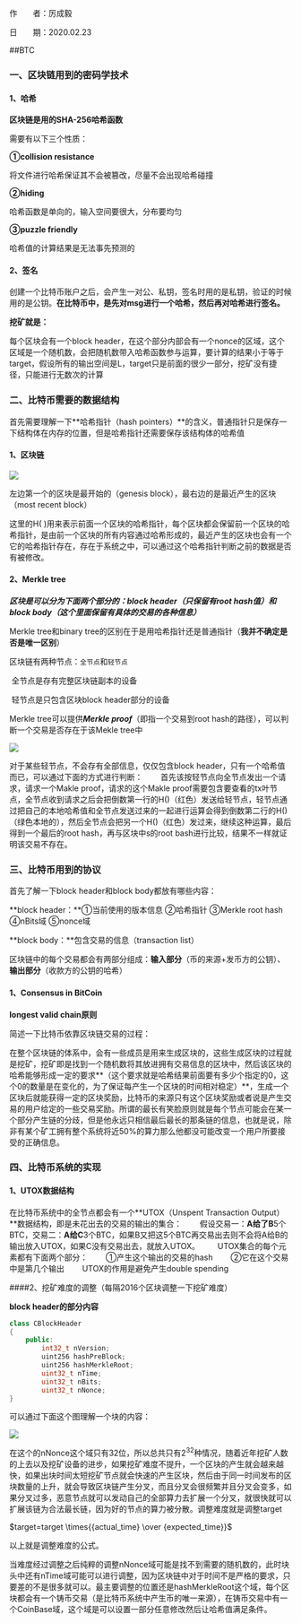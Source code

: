 作　　者：厉成毅

日　　期：2020.02.23



##BTC

### 一、区块链用到的密码学技术

#### 1、哈希

**区块链是用的SHA-256哈希函数**

需要有以下三个性质：

**①collision resistance**

将文件进行哈希保证其不会被篡改，尽量不会出现哈希碰撞                  

**②hiding**

哈希函数是单向的，输入空间要很大，分布要均匀                   

**③puzzle friendly**

哈希值的计算结果是无法事先预测的

#### 2、签名

创建一个比特币账户之后，会产生一对公、私钥，签名时用的是私钥，验证的时候用的是公钥。**在比特币中，是先对msg进行一个哈希，然后再对哈希进行签名。**

**挖矿就是：**

每个区块会有一个block header，在这个部分内部会有一个nonce的区域，这个区域是一个随机数，会把随机数带入哈希函数参与运算，要计算的结果小于等于target，假设所有的输出空间是L，target只是前面的很少一部分，挖矿没有捷径，只能进行无数次的计算



### 二、比特币需要的数据结构

首先需要理解一下**哈希指针（hash pointers）**的含义，普通指针只是保存一下结构体在内存的位置，但是哈希指针还需要保存该结构体的哈希值

#### 1、区块链

![](C:\Users\Administrator\Desktop\workspace\Internship-script\block_link.png)

左边第一个的区块是最开始的（genesis block），最右边的是最近产生的区块（most recent block）

这里的H( )用来表示前面一个区块的哈希指针，每个区块都会保留前一个区块的哈希指针，是由前一个区块的所有内容通过哈希形成的，最近产生的区块也会有一个它的哈希指针存在，存在于系统之中，可以通过这个哈希指针判断之前的数据是否有被修改。

#### 2、Merkle tree

***区块是可以分为下面两个部分的：block header（只保留有root hash值）和block body（这个里面保留有具体的交易的各种信息）***

Merkle tree和binary tree的区别在于是用哈希指针还是普通指针（**我并不确定是否是唯一区别**）

区块链有两种节点：`全节点`和`轻节点`

​				   全节点是存有完整区块链副本的设备

​				   轻节点是只包含区块block header部分的设备

Merkle tree可以提供***Merkle proof***（即指一个交易到root hash的路径），可以判断一个交易是否存在于该Mekle tree中

![](C:\Users\Administrator\Desktop\workspace\Internship-script\Merkle_tree.png)

对于某些轻节点，不会存有全部信息，仅仅包含block header，只有一个哈希值而已，可以通过下面的方式进行判断：
　　首先该按轻节点向全节点发出一个请求，请求一个Makle proof，请求的这个Makle proof需要包含要查看的tx叶节点，全节点收到请求之后会把倒数第一行的H()（红色）发送给轻节点，轻节点通过把自己的本地哈希值和全节点发送过来的一起进行运算会得到倒数第二行的H()（绿色本地的），然后全节点会把另一个H()（红色）发过来，继续这种运算，最后得到一个最后的root hash，再与区块中s的root bash进行比较，结果不一样就证明该交易不存在。



### 三、比特币用到的协议

首先了解一下block header和block body都放有哪些内容：

**block header：**①当前使用的版本信息 ②哈希指针 ③Merkle root hash ④nBits域 ⑤nonce域

**block body：**包含交易的信息（transaction list）

区块链中的每个交易都会有两部分组成：**输入部分**（币的来源+发币方的公钥）、**输出部分**（收款方的公钥的哈希）

#### 1、Consensus in BitCoin

**longest valid chain原则**

简述一下比特币依靠区块链交易的过程：

在整个区块链的体系中，会有一些成员是用来生成区块的，这些生成区块的过程就是挖矿，挖矿即是找到一个随机数将其放进拥有交易信息的区块中，然后该区块的哈希能够形成一定的要求**（这个要求就是哈希结果前面要有多少个指定的0，这个0的数量是在变化的，为了保证每产生一个区块的时间相对稳定）**，生成一个区块后就能获得一定的区块奖励，比特币的来源只有这个区块奖励或者说是产生交易的用户给定的一些交易奖励。所谓的最长有笑脸原则就是每个节点可能会在某一个部分产生链的分歧，但是他永远只相信最后最长的那条链的信息，也就是说，除非有某个矿工拥有整个系统将近50%的算力那么他都没可能改变一个用户所要接受的正确信息。



### 四、比特币系统的实现

#### 1、UTOX数据结构

在比特币系统中的全节点都会有一个**UTOX（Unspent Transaction Output）**数据结构，即是未花出去的交易的输出的集合：
　　假设交易一：**A给了B**5个BTC，交易二：**A给C**3个BTC，如果B又把这5个BTC再交易出去则不会将A给B的输出放入UTOX，如果C没有交易出去，就放入UTOX。
　　UTOX集合的每个元素都有下面两个部分：
　　①产生这个输出的交易的hash
　　②它在这个交易中是第几个输出
　　UTOX的作用是避免产生double spending

####2、挖矿难度的调整（每隔2016个区块调整一下挖矿难度）

**block header的部分内容**

~~~c++
class CBlockHeader
{
    public:
    	int32_t nVersion;
    	uint256 hashPreBlock;
    	uint256 hashMerkleRoot;
    	uint32_t nTime;
    	uint32_t nBits;
    	uint32_t nNonce;
}
~~~

可以通过下面这个图理解一个块的内容：

![](C:\Users\Administrator\Desktop\workspace\Internship\block_example.jpg)

在这个的nNonce这个域只有32位，所以总共只有$2^{32}​$种情况，随着近年挖矿人数的上去以及挖矿设备的进步，如果挖矿难度不提升，一个区块的产生就会越来越快，如果出块时间太短挖矿节点就会快速的产生区块，然后由于同一时间发布的区块数量的上升，就会导致区块链产生分叉，而且分叉会很频繁并且分叉会变多，如果分叉过多，恶意节点就可以发动自己的全部算力去扩展一个分叉，就很快就可以扩展该链为合法最长链，因为好的节点的算力被分散。调整难度就是调整target

$target=target \times{{actual_time} \over {expected_time}}$

以上就是调整难度的公式。

当难度经过调整之后纯粹的调整nNonce域可能是找不到需要的随机数的，此时块头中还有nTime域可能可以进行调整，因为区块链中对于时间不是严格的要求，只要差的不是很多就可以。最主要调整的位置还是hashMerkleRoot这个域，每个区块都会有一个铸币交易（是比特币系统中产生币的唯一来源），在铸币交易中有一个CoinBase域，这个域是可以设置一部分任意修改然后让哈希值满足条件。